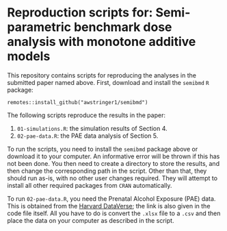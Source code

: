 # Reproduction scripts for: Semi-parametric benchmark dose analysis with monotone additive models

This repository contains scripts for reproducing the analyses in the submitted paper named above.
First, download and install the `semibmd` `R` package:
```
remotes::install_github("awstringer1/semibmd")
```
The following scripts reproduce the results in the paper:
1. `01-simulations.R`: the simulation results of Section 4.
2. `02-pae-data.R`: the PAE data analysis of Section 5.

To run the scripts, you need to install the `semibmd` package above or download it to your computer.
An informative error will be thrown if this has not been done.
You then need to create a directory to store the results, and then change the corresponding path
in the script. Other than that, they should run as-is, with no other user changes required.
They will attempt to install all other required packages from `CRAN` automatically.

To run `02-pae-data.R`, you need the Prenatal Alcohol Exposure (PAE) data.
This is obtained from the [Harvard DataVerse](https://dataverse.harvard.edu/dataset.xhtml?persistentId=doi:10.7910/DVN/SCLH9W);
the link is also given in the code file itself. All you have to do is convert the `.xlsx` file to a `.csv` and then place the data
on your computer as described in the script.
